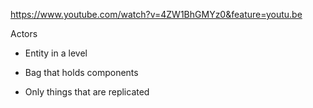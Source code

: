 <https://www.youtube.com/watch?v=4ZW1BhGMYz0&feature=youtu.be>

Actors

- Entity in a level

- Bag that holds components

- Only things that are replicated
